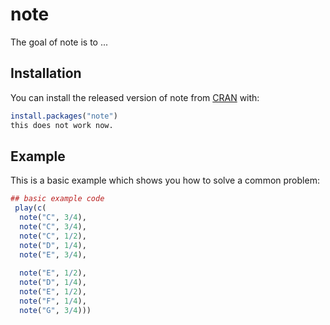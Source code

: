 # note

The goal of note is to ...

## Installation

You can install the released version of note from [CRAN](https://CRAN.R-project.org) with:

``` r
install.packages("note")
this does not work now.
```

## Example

This is a basic example which shows you how to solve a common problem:

``` r
## basic example code
 play(c(
  note("C", 3/4),
  note("C", 3/4),
  note("C", 1/2),
  note("D", 1/4),
  note("E", 3/4),
  
  note("E", 1/2),
  note("D", 1/4),
  note("E", 1/2),
  note("F", 1/4),
  note("G", 3/4)))
```

